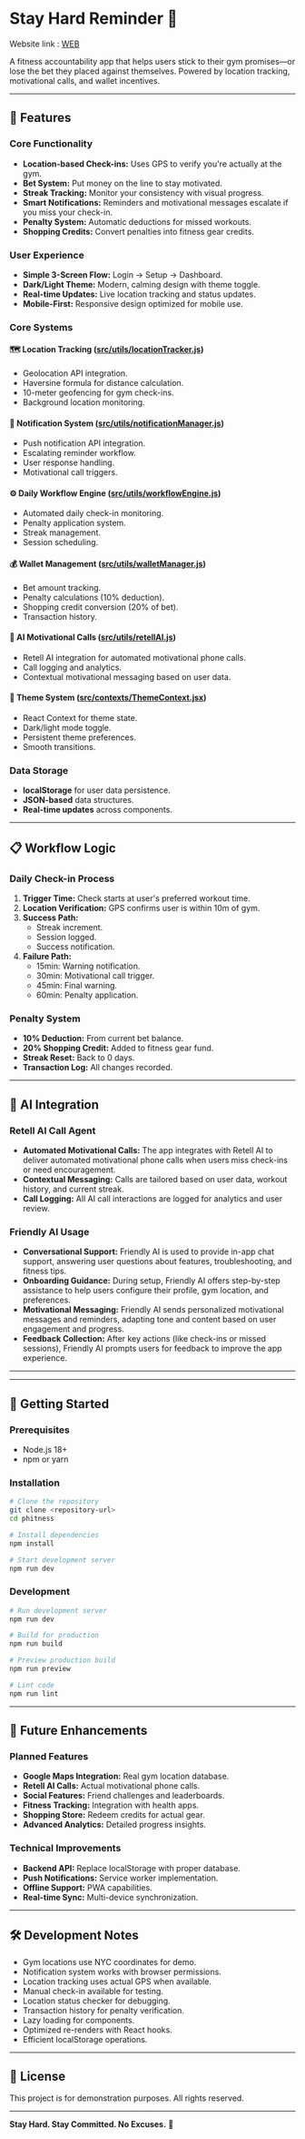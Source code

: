 # Stay Hard Reminder 💪

Website link : [WEB](https://phitness.netlify.app/)


A fitness accountability app that helps users stick to their gym promises—or lose the bet they placed against themselves. Powered by location tracking, motivational calls, and wallet incentives.

---

## 🚀 Features

### Core Functionality

- **Location-based Check-ins:** Uses GPS to verify you're actually at the gym.
- **Bet System:** Put money on the line to stay motivated.
- **Streak Tracking:** Monitor your consistency with visual progress.
- **Smart Notifications:** Reminders and motivational messages escalate if you miss your check-in.
- **Penalty System:** Automatic deductions for missed workouts.
- **Shopping Credits:** Convert penalties into fitness gear credits.

### User Experience

- **Simple 3-Screen Flow:** Login → Setup → Dashboard.
- **Dark/Light Theme:** Modern, calming design with theme toggle.
- **Real-time Updates:** Live location tracking and status updates.
- **Mobile-First:** Responsive design optimized for mobile use.


### Core Systems

#### 🗺️ Location Tracking ([src/utils/locationTracker.js](src/utils/locationTracker.js))

- Geolocation API integration.
- Haversine formula for distance calculation.
- 10-meter geofencing for gym check-ins.
- Background location monitoring.

#### 🔔 Notification System ([src/utils/notificationManager.js](src/utils/notificationManager.js))

- Push notification API integration.
- Escalating reminder workflow.
- User response handling.
- Motivational call triggers.

#### ⚙️ Daily Workflow Engine ([src/utils/workflowEngine.js](src/utils/workflowEngine.js))

- Automated daily check-in monitoring.
- Penalty application system.
- Streak management.
- Session scheduling.

#### 💰 Wallet Management ([src/utils/walletManager.js](src/utils/walletManager.js))

- Bet amount tracking.
- Penalty calculations (10% deduction).
- Shopping credit conversion (20% of bet).
- Transaction history.

#### 🤖 AI Motivational Calls ([src/utils/retellAI.js](src/utils/retellAI.js))

- Retell AI integration for automated motivational phone calls.
- Call logging and analytics.
- Contextual motivational messaging based on user data.

#### 🎨 Theme System ([src/contexts/ThemeContext.jsx](src/contexts/ThemeContext.jsx))

- React Context for theme state.
- Dark/light mode toggle.
- Persistent theme preferences.
- Smooth transitions.

### Data Storage

- **localStorage** for user data persistence.
- **JSON-based** data structures.
- **Real-time updates** across components.

---

## 📋 Workflow Logic

### Daily Check-in Process

1. **Trigger Time:** Check starts at user's preferred workout time.
2. **Location Verification:** GPS confirms user is within 10m of gym.
3. **Success Path:**
   - Streak increment.
   - Session logged.
   - Success notification.
4. **Failure Path:**
   - 15min: Warning notification.
   - 30min: Motivational call trigger.
   - 45min: Final warning.
   - 60min: Penalty application.

### Penalty System

- **10% Deduction:** From current bet balance.
- **20% Shopping Credit:** Added to fitness gear fund.
- **Streak Reset:** Back to 0 days.
- **Transaction Log:** All changes recorded.

---

## 🧠 AI Integration

### Retell AI Call Agent

- **Automated Motivational Calls:** The app integrates with Retell AI to deliver automated motivational phone calls when users miss check-ins or need encouragement.
- **Contextual Messaging:** Calls are tailored based on user data, workout history, and current streak.
- **Call Logging:** All AI call interactions are logged for analytics and user review.

### Friendly AI Usage

- **Conversational Support:** Friendly AI is used to provide in-app chat support, answering user questions about features, troubleshooting, and fitness tips.
- **Onboarding Guidance:** During setup, Friendly AI offers step-by-step assistance to help users configure their profile, gym location, and preferences.
- **Motivational Messaging:** Friendly AI sends personalized motivational messages and reminders, adapting tone and content based on user engagement and progress.
- **Feedback Collection:** After key actions (like check-ins or missed sessions), Friendly AI prompts users for feedback to improve the app experience.

---

---

## 🚀 Getting Started

### Prerequisites

- Node.js 18+
- npm or yarn

### Installation

```bash
# Clone the repository
git clone <repository-url>
cd phitness

# Install dependencies
npm install

# Start development server
npm run dev
```

### Development

```bash
# Run development server
npm run dev

# Build for production
npm run build

# Preview production build
npm run preview

# Lint code
npm run lint
```

---

## 🔮 Future Enhancements

### Planned Features

- **Google Maps Integration:** Real gym location database.
- **Retell AI Calls:** Actual motivational phone calls.
- **Social Features:** Friend challenges and leaderboards.
- **Fitness Tracking:** Integration with health apps.
- **Shopping Store:** Redeem credits for actual gear.
- **Advanced Analytics:** Detailed progress insights.

### Technical Improvements

- **Backend API:** Replace localStorage with proper database.
- **Push Notifications:** Service worker implementation.
- **Offline Support:** PWA capabilities.
- **Real-time Sync:** Multi-device synchronization.

---

## 🛠️ Development Notes

- Gym locations use NYC coordinates for demo.
- Notification system works with browser permissions.
- Location tracking uses actual GPS when available.
- Manual check-in available for testing.
- Location status checker for debugging.
- Transaction history for penalty verification.
- Lazy loading for components.
- Optimized re-renders with React hooks.
- Efficient localStorage operations.

---

## 📄 License

This project is for demonstration purposes. All rights reserved.

---

**Stay Hard. Stay Committed. No Excuses.** 💪